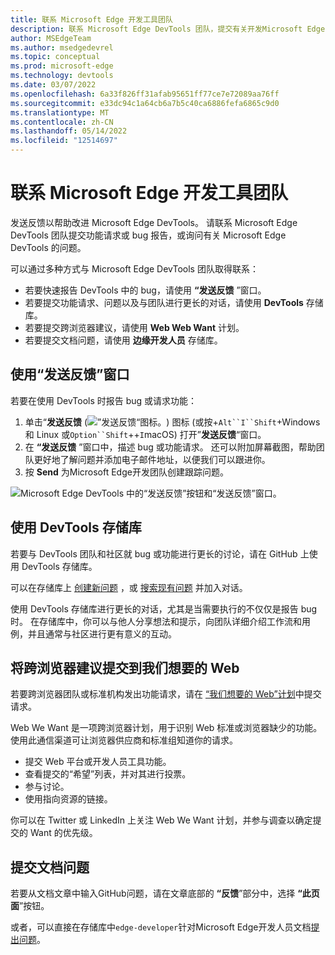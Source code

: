 ```yaml
---
title: 联系 Microsoft Edge 开发工具团队
description: 联系 Microsoft Edge DevTools 团队，提交有关开发Microsoft Edge的功能请求或 bug 报告。
author: MSEdgeTeam
ms.author: msedgedevrel
ms.topic: conceptual
ms.prod: microsoft-edge
ms.technology: devtools
ms.date: 03/07/2022
ms.openlocfilehash: 6a33f826ff31afab95651ff77ce7e72089aa76ff
ms.sourcegitcommit: e33dc94c1a64cb6a7b5c40ca6886fefa6865c9d0
ms.translationtype: MT
ms.contentlocale: zh-CN
ms.lasthandoff: 05/14/2022
ms.locfileid: "12514697"
---
```

# <a name="contact-the-microsoft-edge-devtools-team"></a>联系 Microsoft Edge 开发工具团队

发送反馈以帮助改进 Microsoft Edge DevTools。  请联系 Microsoft Edge DevTools 团队提交功能请求或 bug 报告，或询问有关 Microsoft Edge DevTools 的问题。

可以通过多种方式与 Microsoft Edge DevTools 团队取得联系：

* 若要快速报告 DevTools 中的 bug，请使用 **“发送反馈** ”窗口。
* 若要提交功能请求、问题以及与团队进行更长的对话，请使用 **DevTools** 存储库。
* 若要提交跨浏览器建议，请使用 **Web Web Want** 计划。
* 若要提交文档问题，请使用 **边缘开发人员** 存储库。


<!-- ====================================================================== -->
## <a name="use-the-send-feedback-window"></a>使用“发送反馈”窗口

若要在使用 DevTools 时报告 bug 或请求功能：

1. 单击“**发送反馈** (![”发送反馈“图标。](media/send-feedback-icon-light-theme.png)) 图标 (或按+`Alt``I``Shift`+Windows和 Linux 或`Option``Shift`++`I`macOS) 打开”**发送反馈**“窗口。
1. 在 **“发送反馈** ”窗口中，描述 bug 或功能请求。 还可以附加屏幕截图，帮助团队更好地了解问题并添加电子邮件地址，以便我们可以跟进你。
1. 按 **Send** 为Microsoft Edge开发团队创建跟踪问题。

![Microsoft Edge DevTools 中的“发送反馈”按钮和“发送反馈”窗口。](media/devtools-send-feedback-window.png)


<!-- ====================================================================== -->
## <a name="use-the-devtools-repo"></a>使用 DevTools 存储库

若要与 DevTools 团队和社区就 bug 或功能进行更长的讨论，请在 GitHub 上使用 DevTools 存储库。

可以在存储库上 [创建新问题](https://github.com/MicrosoftEdge/DevTools/issues/new/choose) ，或 [搜索现有问题](https://github.com/MicrosoftEdge/DevTools/issues) 并加入对话。

使用 DevTools 存储库进行更长的对话，尤其是当需要执行的不仅仅是报告 bug 时。 在存储库中，你可以与他人分享想法和提示，向团队详细介绍工作流和用例，并且通常与社区进行更有意义的互动。


<!-- ====================================================================== -->
## <a name="submit-a-cross-browser-suggestion-to-the-web-we-want"></a>将跨浏览器建议提交到我们想要的 Web

若要跨浏览器团队或标准机构发出功能请求，请在 [“我们想要的 Web”计划](../web-we-want/index.md)中提交请求。

Web We Want 是一项跨浏览器计划，用于识别 Web 标准或浏览器缺少的功能。  使用此通信渠道可让浏览器供应商和标准组知道你的请求。

*  提交 Web 平台或开发人员工具功能。
*  查看提交的“希望”列表，并对其进行投票。
*  参与讨论。
*  使用指向资源的链接。

你可以在 Twitter 或 LinkedIn 上关注 Web We Want 计划，并参与调查以确定提交的 Want 的优先级。


<!-- ====================================================================== -->
## <a name="file-a-documentation-issue"></a>提交文档问题

若要从文档文章中输入GitHub问题，请在文章底部的 **“反馈**”部分中，选择 **“此页面**”按钮。

或者，可以直接在存储库中`edge-developer`针对Microsoft Edge开发人员文档[提出问题](https://github.com/MicrosoftDocs/edge-developer/issues/new?title=[DevTools%20Docs%20Feedback])。
